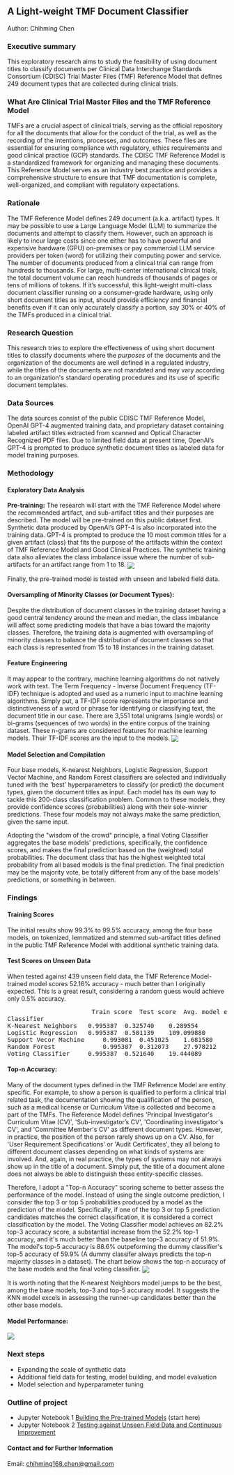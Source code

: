 ## A Light-weight TMF Document Classifier
Author: Chihming Chen
### Executive summary
This exploratory research aims to study the feasibility of using document titles to classify documents per Clinical Data Interchange Standards Consortium (CDISC) Trial Master Files (TMF) Reference Model that defines 249 document types that are collected during clinical trials.
### What Are Clinical Trial Master Files and the TMF Reference Model
TMFs are a crucial aspect of clinical trials, serving as the official repository for all the documents that allow for the conduct of the trial, as well as the recording of the intentions, processes, and outcomes. These files are essential for ensuring compliance with regulatory, ethics requirements and good clinical practice (GCP) standards. The CDISC TMF Reference Model is a standardized framework for organizing and managing these documents. This Reference Model serves as an industry best practice and provides a comprehensive structure to ensure that TMF documentation is complete, well-organized, and compliant with regulatory expectations.
### Rationale
The TMF Reference Model defines 249 document (a.k.a. artifact) types. It may be possible to use a Large Language Model (LLM) to summarize the documents and attempt to classify them. However, such an approach is likely to incur large costs since one either has to have powerful and expensive hardware (GPU) on-premises or pay commercial LLM service providers per token (word) for utilizing their computing power and service. The number of documents produced from a clinical trial can range from hundreds to thousands. For large, multi-center international clinical trials, the total document volume can reach hundreds of thousands of pages or tens of millions of tokens. If it’s successful, this light-weight multi-class document classifier running on a consumer-grade hardware, using only short document titles as input, should provide efficiency and financial benefits even if it can only accurately classify a portion, say 30% or 40% of the TMFs produced in a clinical trial.
### Research Question
This research tries to explore the effectiveness of using short document titles to classify documents where the *purposes* of the documents and the organization of the documents are well defined in a regulated industry, while the titles of the documents are not mandated and may vary according to an organization's standard operating procedures and its use of specific document templates.
### Data Sources
The data sources consist of the public CDISC TMF Reference Model, OpenAI GPT-4 augmented training data, and proprietary dataset containing labeled artifact titles extracted from scanned and Optical Character Recognized PDF files. Due to limited field data at present time, OpenAI’s GPT-4 is prompted to produce synthetic document titles as labeled data for model training purposes.
### Methodology
#### Exploratory Data Analysis
**Pre-training:** The research will start with the TMF Reference Model where the recommended artifact, and sub-artifact titles and their purposes are described. The model will be pre-trained on this public dataset first. Synthetic data produced by OpenAI’s GPT-4 is also incorporated into the training data. GPT-4 is prompted to produce the 10 most common titles for a given artifact (class) that fits the purpose of the artifacts within the context of TMF Reference Model and Good Clinical Practices.  The synthetic training data also alleviates the class imbalance issue where the number of sub-artifacts for an artifact range from 1 to 18. 
<img src="https://github.com/chihming-chen/light-weight-TMF-classifier/blob/main/images/class_imbalance.png"  align='center'>

Finally, the pre-trained model is tested with unseen and labeled field data.
#### Oversampling of Minority Classes (or Document Types):
Despite the distribution of document classes in the training dataset having a good central tendency around the mean and median, the class imbalance will affect some predicting models that have a bias toward the majority classes. Therefore, the training data is augmented with oversampling of minority classes to balance the distribution of document classes so that each class is represented from 15 to 18 instances in the training dataset.
#### Feature Engineering
It may appear to the contrary, machine learning algorithms do not natively work with text. The Term Frequency - Inverse Document Frequency (TF-IDF) technique is adopted and used as a numeric input to machine learning algorithms. Simply put, a TF-IDF score represents the importance and distinctiveness of a word or phrase for identifying or classifying text, the document title in our case. There are 3,551 total unigrams (single words) or bi-grams (sequences of two words) in the entire corpus of the training dataset. These n-grams are considered features for machine learning models. Their TF-IDF scores are the input to the models.
<img src="https://github.com/chihming-chen/light-weight-TMF-classifier/blob/main/images/TF-IDF_distribution.png" align='center'>
#### Model Selection and Compilation
Four base models, K-nearest Neighbors, Logistic Regression, Support Vector Machine, and Random Forest classifiers are selected and individually tuned with the 'best' hyperparameters to classify (or predict) the document types, given the document titles as input. Each model has its own way to tackle this 200-class classification problem. Common to these models, they provide confidence scores (probabilities) along with their sole-winner predictions. These four models may not always make the same prediction,  given the same input. 

Adopting the "wisdom of the crowd" principle, a final Voting Classifier aggregates the base models' predictions, specifically, the confidence scores, and makes the final prediction based on the (weighted) total probabilities. The document class that has the highest weighted total probability from all based models is the final prediction. The final prediction may be the majority vote, be totally different from any of the base models' predictions, or something in between.
### Findings
#### Training Scores
The initial results show 99.3% to 99.5% accuracy, among the four base models, on tokenized, lemmatized and stemmed sub-artifact titles defined in the public TMF Reference Model with additional synthetic training data.

#### Test Scores on Unseen Data
When tested against 439 unseen field data, the TMF Reference Model-trained model scores 52.16% accuracy - much better than I originally expected. This is a great result, considering a random guess would achieve only 0.5% accuracy.  
<pre>
                       Train score	Test score	Avg. model eval time
Classifier			
K-Nearest Neighbors	  0.995387	0.325740	0.289554
Logistic Regression	  0.995387	0.501139	109.099880
Support Vecor Machine	  0.993081	0.451025	1.681580
Random Forest	          0.995387	0.312073	27.978212
Voting Classifier	  0.995387	0.521640	19.444089
</pre>

#### Top-n Accuracy:
Many of the document types defined in the TMF Reference Model are entity specific. For example, to show a person is qualified to perform a clinical trial related task, the documentation showing the qualification of the person, such as a medical license or Curriculum Vitae is collected and become a part of the TMFs. The Reference Model defines 'Principal Investigator's Curriculum Vitae (CV)', 'Sub-investigator’s CV', 'Coordinating investigator's CV', and 'Committee Member's CV' as different document types. However, in practice, the position of the person rarely shows up on a CV. Also, for 'User Requirement Specifications' or 'Audit Certificates', they all belong to different document classes depending on what kinds of systems are involved. And, again, in real practice, the types of systems may not always show up in the title of a document. Simply put, the title of a document alone does not always be able to distinguish these entity-specific classes.

Therefore, I adopt a "Top-n Accuracy" scoring scheme to better assess the performance of the model. Instead of using the single outcome prediction, I consider the top 3 or top 5 probabilities produced by a model as the prediction of the model. Specifically, if one of the top 3 or top 5 prediction candidates matches the correct classification, it is considered a correct classification by the model. The Voting Classifier model achieves an 82.2% top-3 accuracy score, a substantial increase from the 52.2% top-1 accuracy, and it's much better than the baseline top-3 accuracy of 51.9%. The model's top-5 accuracy is 88.6% outpeforming the dummy classifier's top-5 accuracy of 59.9% (A dummy classifer always predicts the top-n majority classes in a dataset). The chart below shows the top-n accuracy of the base models and the final voting classifier.
<img src="https://github.com/chihming-chen/light-weight-TMF-classifier/blob/main/images/top-n-accuracy.png" align='center'>

It is worth noting that the K-nearest Neighbors model jumps to be the best, among the base models, top-3 and top-5 accuracy model. It suggests the KNN model excels in assessing the runner-up candidates better than the other base models.
#### Model Performance:
<img src="https://github.com/chihming-chen/light-weight-TMF-classifier/blob/main/images/accuracy_vs_time.png" align='center'>

### Next steps
-	Expanding the scale of synthetic data 
-	Additional field data for testing, model building, and model evaluation
-	Model selection and hyperparameter tuning
### Outline of project
- Jupyter Notebook 1 [Building the Pre-trained Models](TMF%20Classifier.ipynb) (start here)
- Jupyter Notebook 2 [Testing against Unseen Field Data and Continuous Improvement](TMF%20Classifier%20Field%20Test.ipynb)

#### Contact and for Further Information
Email: chihming168.chen@gmail.com
